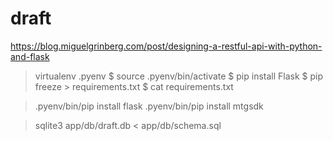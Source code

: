 # draft

https://blog.miguelgrinberg.com/post/designing-a-restful-api-with-python-and-flask

> virtualenv .pyenv
$ source .pyenv/bin/activate
$ pip install Flask
$ pip freeze > requirements.txt
$ cat requirements.txt



> .pyenv/bin/pip install flask
> .pyenv/bin/pip install mtgsdk

> sqlite3 app/db/draft.db < app/db/schema.sql
